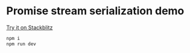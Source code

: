 # Promise stream serialization demo

[Try it on Stackblitz](https://stackblitz.com/github/hi-ogawa/js-utils/tree/a465503f2433190d8e79e25e22ae654d6476873a/packages/json-extra/examples/stream?file=src%2Flib.ts)

```sh
npm i
npm run dev
```
